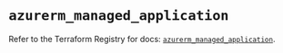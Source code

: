 # `azurerm_managed_application`

Refer to the Terraform Registry for docs: [`azurerm_managed_application`](https://registry.terraform.io/providers/hashicorp/azurerm/3.94.0/docs/resources/managed_application).
